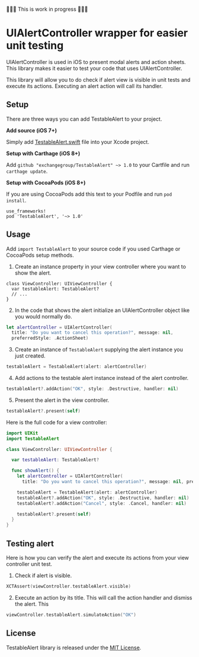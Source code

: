 🚧🚧🚧 This is work in progress 🚧🚧🚧

# UIAlertController wrapper for easier unit testing

UIAlertController is used in iOS to present modal alerts and action sheets. This library makes it easier to test your code that uses UIAlertController.

This library will allow you to do check if alert view is visible in unit tests and execute its actions. Executing an alert action will call its handler.

## Setup

There are three ways you can add TestableAlert to your project.

**Add source (iOS 7+)**

Simply add [TestableAlert.swift](https://github.com/exchangegroup/TestableAlert/blob/master/TestableAlert/TestableAlert.swift) file into your Xcode project.

**Setup with Carthage (iOS 8+)**

Add `github "exchangegroup/TestableAlert" ~> 1.0` to your Cartfile and run `carthage update`.

**Setup with CocoaPods (iOS 8+)**

If you are using CocoaPods add this text to your Podfile and run `pod install`.

    use_frameworks!
    pod 'TestableAlert', '~> 1.0'


## Usage

Add `import TestableAlert` to your source code if you used Carthage or CocoaPods setup methods.

1) Create an instance property in your view controller where you want to show the alert.

```
class ViewController: UIViewController {
  var testableAlert: TestableAlert?
  // ...
}
```

2) In the code that shows the alert initialize an UIAlertController object like you would normally do.

```Swift
let alertController = UIAlertController(
  title: "Do you want to cancel this operation?", message: nil,
  preferredStyle: .ActionSheet)
```

3) Create an instance of `TestableAlert` supplying the alert instance you just created.

```Swift
testableAlert = TestableAlert(alert: alertController)
```

4) Add actions to the testable alert instance instead of the alert controller.

```Swift
testableAlert?.addAction("OK", style: .Destructive, handler: nil)
```

5) Present the alert in the view controller.

```Swift
testableAlert?.present(self)
```

Here is the full code for a view controller:

```Swift
import UIKit
import TestableAlert

class ViewController: UIViewController {

  var testableAlert: TestableAlert?

  func showAlert() {
    let alertController = UIAlertController(
      title: "Do you want to cancel this operation?", message: nil, preferredStyle: .ActionSheet)

    testableAlert = TestableAlert(alert: alertController)
    testableAlert?.addAction("OK", style: .Destructive, handler: nil)
    testableAlert?.addAction("Cancel", style: .Cancel, handler: nil)

    testableAlert?.present(self)
  }
}
```


## Testing alert

Here is how you can verify the alert and execute its actions from your view controller unit test.

1) Check if alert is visible.

```Swift
XCTAssert(viewController.testableAlert.visible)
```

2) Execute an action by its title. This will call the action handler and dismiss the alert. This

```Swift
viewController.testableAlert.simulateAction("OK")
```


## License

TestableAlert library is released under the [MIT License](LICENSE).




